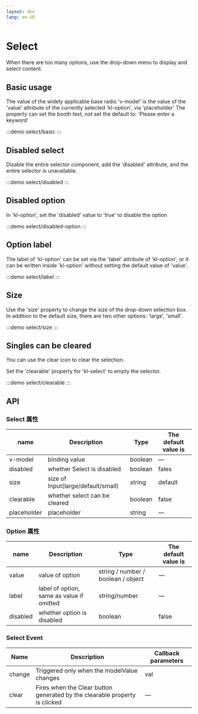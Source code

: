 ```yaml
---
layout: doc
lang: en-US
---
```


# Select

When there are too many options, use the drop-down menu to display and select content.

## Basic usage

The value of the widely applicable base radio 'v-model' is the value of the 'value' attribute of the currently
selected 'kl-option', via 'placeholder'
The property can set the booth text, not set the default to: 'Please enter a keyword'

:::demo
select/basic
:::

## Disabled select

Disable the entire selector component, add the 'disabled' attribute, and the entire selector is unavailable.

:::demo
select/disabled
:::

## Disabled option

In 'kl-option', set the 'disabled' value to 'true' to disable the option

:::demo
select/disabled-option
:::

## Option label

The label of 'kl-option' can be set via the 'label' attribute of 'kl-option', or it can be written inside 'kl-option'
without setting the default value of 'value'.

:::demo
select/label
:::

## Size

Use the 'size' property to change the size of the drop-down selection box. In addition to the default size, there are
two other options: 'large', 'small'.

:::demo
select/size
:::

## Singles can be cleared

You can use the clear icon to clear the selection.

Set the 'clearable' property for 'kl-select' to empty the selector.

:::demo
select/clearable
:::

## API

### Select 属性

| name        | Description                        | Type    | The default value is |
| ----------- | ---------------------------------- | ------- | -------------------- |
| v-model     | binding value                      | boolean | —                    |
| disabled    | whether Select is disabled         | boolean | fales                |
| size        | size of Input(large/default/small) | string  | default              |
| clearable   | whether select can be cleared      | boolean | false                |
| placeholder | placeholder                        | string  | —                    |

### Option 属性

| name     | Description                               | Type                               | The default value is |
| -------- | ----------------------------------------- | ---------------------------------- | -------------------- |
| value    | value of option                           | string / number / boolean / object | —                    |
| label    | label of option, same as value if omitted | string/number                      | —                    |
| disabled | whether option is disabled                | boolean                            | false                |

### Select Event

| Name    | Description                                                                | Callback parameters |
|---------|----------------------------------------------------------------------------|---------------------|
| change	 | Triggered only when the modelValue changes                                 | val                 |
| clear	  | Fires when the Clear button generated by the clearable property is clicked | —                   |
